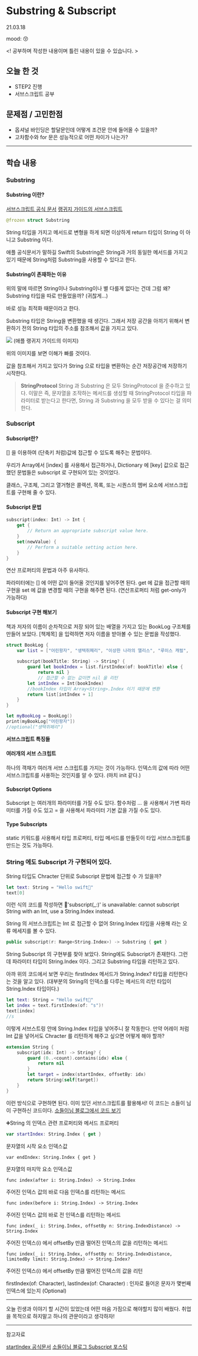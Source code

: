 # Substring & Subscript
21.03.18

mood: 😚

<! 공부하며 작성한 내용이며 틀린 내용이 있을 수 있습니다. >

## 오늘 한 것
- STEP2 진행 
- 서브스크립트 공부 

## 문제점 / 고민한점
- 옵셔널 바인딩은 할달문인데 어떻게 조건문 안에 들어올 수 있을까?
- 고차함수와 for 문은 성능적으로 어떤 차이가 나는가?

---

## 학습 내용
### Substring

#### Substring 이란? 
[서브스크립트 공식 문서](https://developer.apple.com/documentation/swift/substring)
[랭귀지 가이드의 서브스크립트](https://docs.swift.org/swift-book/LanguageGuide/StringsAndCharacters.html#ID555)
```swift 
@frozen struct Substring
```
String 타입을 가지고 메서드로 변형을 하게 되면 이상하게 return 타입이 String 이 아니고 Substring 이다.

애플 공식문서가 말하길
Swift의 Substring은 String과 거의 동일한 메서드를 가지고 있기 때문에 String처럼 Substring을 사용할 수 있다고 한다.

#### Substring이 존재하는 이유 
위의 말에 따르면 String이나 Substring이나 별 다를게 없다는 건데
그럼 왜? Substring 타입을 따로 만들었을까? (귀찮게...)

바로 성능 최적화 때문이라고 한다. 

Substring 타입은 String을 변환했을 때 생긴다. 
그래서 저장 공간을 아끼기 위해서 변환하기 전의 String 타입의 주소를 참조해서 값을 가지고 있다.


![](https://i.imgur.com/WcYJeqr.png)
(애플 랭귀지 가이드의 이미지)

위의 이미지를 보면 이해가 빠를 것이다. 

값을 참조해서 가지고 있다가 String 으로 타입을 변환하는 순간 저장공간에 저장하기 시작한다.

>**StringProtocol**
>String 과 Substring 은 모두 StringProtocol 을 준수하고 있다.
이말은 즉, 
문자열을 조작하는 메서드를 생성할 때 StringProtocol 타입을 파라미터로 받는다고 한다면, 
String 과 Substring 을 모두 받을 수 있다는 걸 의미한다.

### Subscript

#### Subscript란?
[] 을 이용하여 (단축키 처럼)값에 접근할 수 있도록 해주는 문법이다. 

우리가 Array에서 [index] 를 사용해서 접근하거나, Dictionary 에 [key] 값으로 접근 했던 문법들은 subscript 로 구현되어 있는 것이었다.

클래스, 구조체, 그리고 열거형은 콜렉션, 목록, 또는 시퀀스의 멤버 요소에 서브스크립트를 구현해 줄 수 있다. 

#### Subscript 문법
```swift
subscript(index: Int) -> Int {
    get {
        // Return an appropriate subscript value here.
    }
    set(newValue) {
        // Perform a suitable setting action here.
    }
}
```
연산 프로퍼티의 문법과 아주 유사하다. 

파라미터에는 [] 에 어떤 값이 들어올 것인지를 넣어주면 된다.
get 에 값을 접근할 때의 구현을 
set 에 값을 변경할 때의 구현을 
해주면 된다. 
(연산프로퍼티 처럼 get-only가 가능하다)
#### Subscript 구현 해보기
책과 저자의 이름이 순차적으로 저장 되어 있는 배열을 가지고 있는 BookLog 구조체를 만들어 보았다.
[책제목] 을 입력하면 저자 이름을 받아볼 수 있는 문법을 작성했다.
```swift
struct BookLog {
    var list = ["어린왕자", "생텍쥐페리", "이상한 나라의 앨리스", "루이스 캐럴", "크리스마스 캐럴", "찰스 디킨스"]
    
    subscript(bookTitle: String) -> String? {
        guard let bookIndex = list.firstIndex(of: bookTitle) else {
            return nil }
            // 접근할 수 없는 값이면 nil 을 리턴
        let intIndex = Int(bookIndex)
        //bookIndex 타입이 Array<String>.Index 이기 때문에 변환
        return list[intIndex + 1]
    }
}

let myBookLog = BookLog()
print(myBookLog["어린왕자"])
//optional("생텍쥐페리")
```

**서브스크립트 특징들**
#### 여러개의 서브 스크립트
하나의 객채가 여러개 서브 스크립트를 가지는 것이 가능하다. 
인덱스의 값에 따라 어떤 서브스크립트를 사용하는 것인지를 알 수 있다. 
(마치 init 같다.)

#### Subscript Options
Subscript 는 여러개의 파라미터를 가질 수도 있다. 
함수처럼 ... 을 사용해서 가변 파라미터를 가질 수도 있고 
= 을 사용해서 파라미터 기본 값을 가질 수도 있다. 

#### Type Subscripts
static 키워드를 사용해서 타입 프로퍼티, 타입 메서드를 만들듯이 타입 서브스크립트를 만드는 것도 가능하다. 

### String 에도 Subscript 가 구현되어 있다.
String 타입도 Chracter 단위로 Subscript 문법에 접근할 수 가 있을까?
```swift 
let text: String = "Hello swift🦜"
text[0]
```
이런 식의 코드를 작성하면 
🚫'subscript(_:)' is unavailable: cannot subscript String with an Int, use a String.Index instead.

String 의 서브스크립트는 Int 로 접근할 수 없어 String.Index 타입을 사용해 
라는 오류 메세지를 볼 수 있다. 

```swift
public subscript(r: Range<String.Index>) -> Substring { get }
```
String Subscript 의 구현부를 찾아 보았다. 
String에도 Subscript가 존재한다. 그런데 파라미터 타입이 String.Index 이다. 그리고 Substring 타입을 리턴하고 있다.

아까 위의 코드에서 보면 우리는 firstIndex 메서드가 String.Index? 타입을 리턴한다는 것을 알고 있다. (대부분의 String의 인덱스를 다루는 메서드의 리턴 타입이 String.Index 타입이다.)

```swift
let text: String = "Hello swift🦜"
let index = text.firstIndex(of: "s")!
text[index]
//s
```
이렇게 서브스트링 안에 String.Index 타입을 넣어주니 잘 작동한다. 
만약 어레이 처럼 Int 값을 넣어서도 Chracter 를 리턴하게 해주고 싶으면 어떻게 해야 할까? 

```swift
extension String {
    subscript(idx: Int) -> String? {
        guard (0..<count).contains(idx) else {
            return nil
        }
        let target = index(startIndex, offsetBy: idx)
        return String(self[target])
    }
}
```
이런 방식으로 구현하면 된다. 이미 있던 서브스크립트를 활용해서!
이 코드는 소들이 님이 구현하신 코드이다.
[소들이님 블로그에서 코드 보기](https://babbab2.tistory.com/123?category=828998)

➕String 의 인덱스 관련 프로퍼티와 메서드
프로퍼티
```swift
var startIndex: String.Index { get }
```
문자열의 시작 요소 인덱스값
```
var endIndex: String.Index { get }
```
문자열의 마지막 요소 인덱스값
```
func index(after i: String.Index) -> String.Index
```
주어진 인덱스 값의 바로 다음 인덱스를 리턴하는 메서드 
```
func index(before i: String.Index) -> String.Index
```
주어진 인덱스 값의 바로 전 인덱스를 리턴하는 메서드
```
func index(_ i: String.Index, offsetBy n: String.IndexDistance) -> String.Index
```
주어진 인덱스(i) 에서 offsetBy 만큼 떨어진 인덱스의 값을 리턴하는 메서드 

```
func index(_ i: String.Index, offsetBy n: String.IndexDistance, limitedBy limit: String.Index) -> String.Index?
```
주어진 인덱스(i) 에서 offsetBy 만큼 떨어진 인덱스의 값을 리턴

firstIndex(of: Character), lastIndex(of: Character) : 인자로 들어온 문자가 몇번째 인덱스에 있는지 (Optional)

---

오늘 린생과 이야기 할 시간이 있었는데 어떤 마음 가짐으로 해야할지 많이 배웠다. 
취업을 목적으로 하지말고 하나의 관문이라고 생각하자!

---
참고자료 

[startIndex 공식문서](https://developer.apple.com/documentation/swift/string/1540930-startindex)
[소들이님 블로그 Subscript 포스팅](https://babbab2.tistory.com/123?category=828998)


